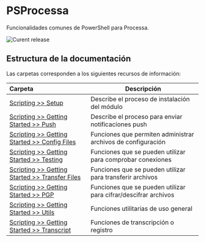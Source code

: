 # PSProcessa

Funcionalidades comunes de PowerShell para Processa.

![Curent release](https://img.shields.io/badge/version-1.8.6464.61834-f39f37.svg)


## Estructura de la documentación

Las carpetas corresponden a los siguientes recursos de información:

| Carpeta  | Descripción  |
|:---|---|
| [Scripting >> Setup](scripting/setup)  | Describe el proceso de instalación del módulo |
| [Scripting >> Getting Started >> Push](scripting/getting-started/push)  | Describe el proceso para enviar notificaciones push |
| [Scripting >> Getting Started >> Config Files](scripting/getting-started/configfiles)  | Funciones que permiten administrar archivos de configuración |
| [Scripting >> Getting Started >> Testing](scripting/getting-started/testing)  | Funciones que se pueden utilizar para comprobar conexiones |
| [Scripting >> Getting Started >> Transfer Files](scripting/getting-started/transferfiles)  | Funciones que se pueden utilizar para transferir archivos |
| [Scripting >> Getting Started >> PGP](scripting/getting-started/pgp)  | Funciones que se pueden utilizar para cifrar/descifrar archivos |
| [Scripting >> Getting Started >> Utils](scripting/getting-started/utils)  | Funciones utilitarias de uso general |
| [Scripting >> Getting Started >> Transcript](scripting/getting-started/transcript)  | Funciones de transcripción o registro |

